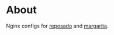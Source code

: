 # About

Nginx configs for [reposado](https://github.com/wdas/reposado) and [margarita](https://github.com/jessepeterson/margarita).


